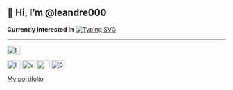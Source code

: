 ## 👋 Hi, I’m @leandre000

**Currently Interested in**
[![Typing SVG](https://readme-typing-svg.demolab.com/?lines=Blockchain+Developer;Spring+Application+Developer;Java+System+Developer;UI/UX+Designer;Relational+Databases+Developer;React+Frontend+Developer;Forex+Trader;Gamer; )](https://git.io/typing-svg)



---------------------------------------------
<p align="left">
  
<a href="https://instagram.com/_leandre10_" rel="noreferrer" target="_blank"><img align="center" src="https://raw.githubusercontent.com/rahuldkjain/github-profile-readme-generator/master/src/images/icons/Social/instagram.svg" alt="leandre/" height="20" width="30" /></a>

<a href="https://dribbble.com/shemaLeandre" rel="noreferrer" target="_blank"><img align="center" src="https://raw.githubusercontent.com/rahuldkjain/github-profile-readme-generator/master/src/images/icons/Social/dribbble.svg" alt="leandre" height="20" width="30" /></a>
<a href="https://www.behance.net/shemaleandre" rel="noreferrer" target="_blank"><img align="center" src="https://raw.githubusercontent.com/rahuldkjain/github-profile-readme-generator/master/src/images/icons/Social/behance.svg" alt="shema" height="20" width="30" /></a>
<a href="https://medium.com/@leandre_11" rel="noreferrer" target="_blank"><img align="center" src="https://raw.githubusercontent.com/rahuldkjain/github-profile-readme-generator/master/src/images/icons/Social/medium.svg" alt="@leandre" height="20" width="30" /></a>
<a href="https://discord.com/users/leandre000" rel="noreferrer" target="_blank"><img align="center" src="https://raw.githubusercontent.com/rahuldkjain/github-profile-readme-generator/master/src/images/icons/Social/discord.svg" alt="000" height="20" width="30" /></a>
</p>

[My portifolio](https://shemaleandre.vercel.app)
